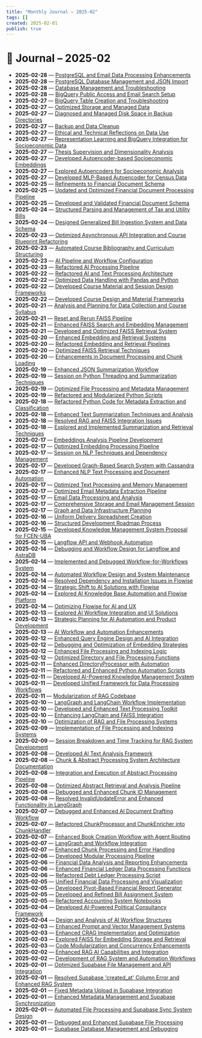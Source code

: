 ```yaml
---
title: "Monthly Journal – 2025-02"
tags: []
created: 2025-02-01
publish: true
---
```


# 📅 Journal – 2025-02

- **2025-02-28** — [PostgreSQL and Email Data Processing Enhancements](../Dev/2025-02-28_PostgreSQL_and_Email_Data_Processing_Enhancements.md)
- **2025-02-28** — [PostgreSQL Database Management and JSON Import](../Dev/2025-02-28_PostgreSQL_Database_Management_and_JSON_Import.md)
- **2025-02-28** — [Database Management and Troubleshooting](../Dev/2025-02-28_Database_Management_and_Troubleshooting.md)
- **2025-02-28** — [BigQuery Public Access and Email Search Setup](../Teaching/2025-02-28_BigQuery_Public_Access_and_Email_Search_Setup.md)
- **2025-02-27** — [BigQuery Table Creation and Troubleshooting](../Dev/2025-02-27_BigQuery_Table_Creation_and_Troubleshooting.md)
- **2025-02-27** — [Optimized Storage and Managed Data](../Dev/2025-02-27_Optimized_Storage_and_Managed_Data.md)
- **2025-02-27** — [Diagnosed and Managed Disk Space in Backup Directories](../Dev/2025-02-27_Diagnosed_and_Managed_Disk_Space_in_Backup_Directo.md)
- **2025-02-27** — [Backup and Data Cleanup](../Dev/2025-02-27_Backup_and_Data_Cleanup.md)
- **2025-02-27** — [Ethical and Technical Reflections on Data Use](../Dev/2025-02-27_Ethical_and_Technical_Reflections_on_Data_Use.md)
- **2025-02-27** — [Representation Learning and BigQuery Integration for Socioeconomic Data](../Dev/2025-02-27_Representation_Learning_and_BigQuery_Integration_f.md)
- **2025-02-27** — [Thesis Supervision and Dimensionality Analysis](../Teaching/2025-02-27_Thesis_Supervision_and_Dimensionality_Analysis.md)
- **2025-02-27** — [Developed Autoencoder-based Socioeconomic Embeddings](../Teaching/2025-02-27_Developed_Autoencoder-based_Socioeconomic_Embeddin.md)
- **2025-02-27** — [Explored Autoencoders for Socioeconomic Analysis](../Dev/2025-02-27_Explored_Autoencoders_for_Socioeconomic_Analysis.md)
- **2025-02-27** — [Developed MLP-Based Autoencoder for Census Data](../Dev/2025-02-27_Developed_MLP-Based_Autoencoder_for_Census_Data.md)
- **2025-02-25** — [Refinements to Financial Document Schema](../Accounting/2025-02-25_Refinements_to_Financial_Document_Schema.md)
- **2025-02-25** — [Updated and Optimized Financial Document Processing Pipeline](../Dev/2025-02-25_Updated_and_Optimized_Financial_Document_Processin.md)
- **2025-02-25** — [Developed and Validated Financial Document Schema](../Accounting/2025-02-25_Developed_and_Validated_Financial_Document_Schema.md)
- **2025-02-24** — [Structured Parsing and Management of Tax and Utility Bills](../Business/2025-02-24_Structured_Parsing_and_Management_of_Tax_and_Utili.md)
- **2025-02-24** — [Designed Generalized Bill Ingestion System and Data Schema](../Dev/2025-02-24_Designed_Generalized_Bill_Ingestion_System_and_Dat.md)
- **2025-02-23** — [Optimized Asynchronous API Integration and Course Blueprint Refactoring](../Dev/2025-02-23_Optimized_Asynchronous_API_Integration_and_Course_.md)
- **2025-02-23** — [Automated Course Bibliography and Curriculum Structuring](../Teaching/2025-02-23_Automated_Course_Bibliography_and_Curriculum_Struc.md)
- **2025-02-23** — [AI Pipeline and Workflow Configuration](../Dev/2025-02-23_AI_Pipeline_and_Workflow_Configuration.md)
- **2025-02-23** — [Refactored AI Processing Pipeline](../Dev/2025-02-23_Refactored_AI_Processing_Pipeline.md)
- **2025-02-22** — [Refactored AI and Text Processing Architecture](../Dev/2025-02-22_Refactored_AI_and_Text_Processing_Architecture.md)
- **2025-02-22** — [Optimized Data Handling with Pandas and Python](../Dev/2025-02-22_Optimized_Data_Handling_with_Pandas_and_Python.md)
- **2025-02-22** — [Developed Course Material and Session Design Frameworks](../Teaching/2025-02-22_Developed_Course_Material_and_Session_Design_Frame.md)
- **2025-02-22** — [Developed Course Design and Material Frameworks](../Teaching/2025-02-22_Developed_Course_Design_and_Material_Frameworks.md)
- **2025-02-21** — [Analysis and Planning for Data Collection and Course Syllabus](../Teaching/2025-02-21_Analysis_and_Planning_for_Data_Collection_and_Cour.md)
- **2025-02-21** — [Reset and Rerun FAISS Pipeline](../Dev/2025-02-21_Reset_and_Rerun_FAISS_Pipeline.md)
- **2025-02-21** — [Enhanced FAISS Search and Embedding Management](../Dev/2025-02-21_Enhanced_FAISS_Search_and_Embedding_Management.md)
- **2025-02-21** — [Developed and Optimized FAISS Retrieval System](../Dev/2025-02-21_Developed_and_Optimized_FAISS_Retrieval_System.md)
- **2025-02-20** — [Enhanced Embedding and Retrieval Systems](../Dev/2025-02-20_Enhanced_Embedding_and_Retrieval_Systems.md)
- **2025-02-20** — [Refactored Embedding and Retrieval Pipelines](../Dev/2025-02-20_Refactored_Embedding_and_Retrieval_Pipelines.md)
- **2025-02-20** — [Optimized FAISS Retrieval Techniques](../Dev/2025-02-20_Optimized_FAISS_Retrieval_Techniques.md)
- **2025-02-20** — [Enhancements in Document Processing and Chunk Loading](../Dev/2025-02-20_Enhancements_in_Document_Processing_and_Chunk_Load.md)
- **2025-02-19** — [Enhanced JSON Summarization Workflow](../Dev/2025-02-19_Enhanced_JSON_Summarization_Workflow.md)
- **2025-02-19** — [Session on Python Threading and Summarization Techniques](../Dev/2025-02-19_Session_on_Python_Threading_and_Summarization_Tech.md)
- **2025-02-19** — [Optimized File Processing and Metadata Management](../Dev/2025-02-19_Optimized_File_Processing_and_Metadata_Management.md)
- **2025-02-19** — [Refactored and Modularized Python Scripts](../Dev/2025-02-19_Refactored_and_Modularized_Python_Scripts.md)
- **2025-02-18** — [Refactored Python Code for Metadata Extraction and Classification](../Dev/2025-02-18_Refactored_Python_Code_for_Metadata_Extraction_and.md)
- **2025-02-18** — [Enhanced Text Summarization Techniques and Analysis](../Dev/2025-02-18_Enhanced_Text_Summarization_Techniques_and_Analysi.md)
- **2025-02-18** — [Resolved RAG and FAISS Integration Issues](../Dev/2025-02-18_Resolved_RAG_and_FAISS_Integration_Issues.md)
- **2025-02-18** — [Explored and Implemented Summarization and Retrieval Techniques](../Dev/2025-02-18_Explored_and_Implemented_Summarization_and_Retriev.md)
- **2025-02-17** — [Embeddings Analysis Pipeline Development](../Dev/2025-02-17_Embeddings_Analysis_Pipeline_Development.md)
- **2025-02-17** — [Optimized Embedding Processing Pipeline](../Dev/2025-02-17_Optimized_Embedding_Processing_Pipeline.md)
- **2025-02-17** — [Session on NLP Techniques and Dependency Management](../Dev/2025-02-17_Session_on_NLP_Techniques_and_Dependency_Managemen.md)
- **2025-02-17** — [Developed Graph-Based Search System with Cassandra](../Dev/2025-02-17_Developed_Graph-Based_Search_System_with_Cassandra.md)
- **2025-02-17** — [Enhanced NLP Text Processing and Document Automation](../Dev/2025-02-17_Enhanced_NLP_Text_Processing_and_Document_Automati.md)
- **2025-02-17** — [Optimized Text Processing and Memory Management](../Dev/2025-02-17_Optimized_Text_Processing_and_Memory_Management.md)
- **2025-02-17** — [Optimized Email Metadata Extraction Pipeline](../Dev/2025-02-17_Optimized_Email_Metadata_Extraction_Pipeline.md)
- **2025-02-17** — [Email Data Processing and Analysis](../Dev/2025-02-17_Email_Data_Processing_and_Analysis.md)
- **2025-02-17** — [Comprehensive Storage and Email Management Session](../Dev/2025-02-17_Comprehensive_Storage_and_Email_Management_Session.md)
- **2025-02-17** — [Graph and Data Infrastructure Planning](../Dev/2025-02-17_Graph_and_Data_Infrastructure_Planning.md)
- **2025-02-16** — [Uniform Delivery Spreadsheet Creation](../Business/2025-02-16_Uniform_Delivery_Spreadsheet_Creation.md)
- **2025-02-16** — [Structured Development Roadmap Process](../Dev/2025-02-16_Structured_Development_Roadmap_Process.md)
- **2025-02-15** — [Developed Knowledge Management System Proposal for FCEN-UBA](../CRM/2025-02-15_Developed_Knowledge_Management_System_Proposal_for.md)
- **2025-02-15** — [Langflow API and Webhook Automation](../Dev/2025-02-15_Langflow_API_and_Webhook_Automation.md)
- **2025-02-14** — [Debugging and Workflow Design for Langflow and AstraDB](../Dev/2025-02-14_Debugging_and_Workflow_Design_for_Langflow_and_Ast.md)
- **2025-02-14** — [Implemented and Debugged Workflow-for-Workflows System](../Dev/2025-02-14_Implemented_and_Debugged_Workflow-for-Workflows_Sy.md)
- **2025-02-14** — [Automated Workflow Design and System Maintenance](../Dev/2025-02-14_Automated_Workflow_Design_and_System_Maintenance.md)
- **2025-02-14** — [Resolved Dependency and Installation Issues in Flowise](../Dev/2025-02-14_Resolved_Dependency_and_Installation_Issues_in_Flo.md)
- **2025-02-14** — [Strategic Shift to AI Solutions with Flowise](../Business/2025-02-14_Strategic_Shift_to_AI_Solutions_with_Flowise.md)
- **2025-02-14** — [Explored AI Knowledge Base Automation and Flowise Platform](../Dev/2025-02-14_Explored_AI_Knowledge_Base_Automation_and_Flowise_.md)
- **2025-02-14** — [Optimizing Flowise for AI and UX](../Dev/2025-02-14_Optimizing_Flowise_for_AI_and_UX.md)
- **2025-02-13** — [Explored AI Workflow Integration and UI Solutions](../Dev/2025-02-13_Explored_AI_Workflow_Integration_and_UI_Solutions.md)
- **2025-02-13** — [Strategic Planning for AI Automation and Product Development](../Business/2025-02-13_Strategic_Planning_for_AI_Automation_and_Product_D.md)
- **2025-02-13** — [AI Workflow and Automation Enhancements](../Dev/2025-02-13_AI_Workflow_and_Automation_Enhancements.md)
- **2025-02-12** — [Enhanced Query Engine Design and AI Integration](../Dev/2025-02-12_Enhanced_Query_Engine_Design_and_AI_Integration.md)
- **2025-02-12** — [Debugging and Optimization of Embedding Strategies](../Dev/2025-02-12_Debugging_and_Optimization_of_Embedding_Strategies.md)
- **2025-02-12** — [Enhanced File Processing and Indexing Logic](../Dev/2025-02-12_Enhanced_File_Processing_and_Indexing_Logic.md)
- **2025-02-12** — [Optimized Directory and File Processing Functions](../Dev/2025-02-12_Optimized_Directory_and_File_Processing_Functions.md)
- **2025-02-11** — [Enhanced DirectoryProcessor with Automation](../Dev/2025-02-11_Enhanced_DirectoryProcessor_with_Automation.md)
- **2025-02-11** — [Refactored and Enhanced Python Automation Scripts](../Dev/2025-02-11_Refactored_and_Enhanced_Python_Automation_Scripts.md)
- **2025-02-11** — [Developed AI-Powered Knowledge Management System](../Dev/2025-02-11_Developed_AI-Powered_Knowledge_Management_System.md)
- **2025-02-11** — [Developed Unified Framework for Data Processing Workflows](../Dev/2025-02-11_Developed_Unified_Framework_for_Data_Processing_Wo.md)
- **2025-02-11** — [Modularization of RAG Codebase](../Dev/2025-02-11_Modularization_of_RAG_Codebase.md)
- **2025-02-10** — [LangGraph and LangChain Workflow Implementation](../Dev/2025-02-10_LangGraph_and_LangChain_Workflow_Implementation.md)
- **2025-02-10** — [Developed and Enhanced Text Processing Toolkit](../Dev/2025-02-10_Developed_and_Enhanced_Text_Processing_Toolkit.md)
- **2025-02-10** — [Enhancing LangChain and FAISS Integration](../Dev/2025-02-10_Enhancing_LangChain_and_FAISS_Integration.md)
- **2025-02-10** — [Optimization of RAG and File Processing Systems](../Dev/2025-02-10_Optimization_of_RAG_and_File_Processing_Systems.md)
- **2025-02-09** — [Implementation of File Processing and Indexing Systems](../Dev/2025-02-09_Implementation_of_File_Processing_and_Indexing_Sys.md)
- **2025-02-09** — [Session Breakdown and Time Tracking for RAG System Development](../Dev/2025-02-09_Session_Breakdown_and_Time_Tracking_for_RAG_System.md)
- **2025-02-08** — [Developed AI Text Analysis Framework](../Dev/2025-02-08_Developed_AI_Text_Analysis_Framework.md)
- **2025-02-08** — [Chunk & Abstract Processing System Architecture Documentation](../Dev/2025-02-08_Chunk_&_Abstract_Processing_System_Architecture_Do.md)
- **2025-02-08** — [Integration and Execution of Abstract Processing Pipeline](../Dev/2025-02-08_Integration_and_Execution_of_Abstract_Processing_P.md)
- **2025-02-08** — [Optimized Abstract Retrieval and Analysis Pipeline](../Dev/2025-02-08_Optimized_Abstract_Retrieval_and_Analysis_Pipeline.md)
- **2025-02-08** — [Debugged and Enhanced Chunk ID Management](../Dev/2025-02-08_Debugged_and_Enhanced_Chunk_ID_Management.md)
- **2025-02-08** — [Resolved InvalidUpdateError and Enhanced Functionality in LangGraph](../Dev/2025-02-08_Resolved_InvalidUpdateError_and_Enhanced_Functiona.md)
- **2025-02-07** — [Debugged and Enhanced AI Document Drafting Workflow](../Dev/2025-02-07_Debugged_and_Enhanced_AI_Document_Drafting_Workflo.md)
- **2025-02-07** — [Refactored ChunkProcessor and ChunkEnricher into ChunkHandler](../Dev/2025-02-07_Refactored_ChunkProcessor_and_ChunkEnricher_into_C.md)
- **2025-02-07** — [Enhanced Book Creation Workflow with Agent Routing](../Dev/2025-02-07_Enhanced_Book_Creation_Workflow_with_Agent_Routing.md)
- **2025-02-07** — [LangGraph and Workflow Integration](../Dev/2025-02-07_LangGraph_and_Workflow_Integration.md)
- **2025-02-07** — [Enhanced Chunk Processing and Error Handling](../Dev/2025-02-07_Enhanced_Chunk_Processing_and_Error_Handling.md)
- **2025-02-06** — [Developed Modular Processing Pipeline](../Dev/2025-02-06_Developed_Modular_Processing_Pipeline.md)
- **2025-02-06** — [Financial Data Analysis and Reporting Enhancements](../Accounting/2025-02-06_Financial_Data_Analysis_and_Reporting_Enhancements.md)
- **2025-02-06** — [Enhanced Financial Ledger Data Processing Functions](../Dev/2025-02-06_Enhanced_Financial_Ledger_Data_Processing_Function.md)
- **2025-02-06** — [Refactored Debt Ledger Processing Script](../Dev/2025-02-06_Refactored_Debt_Ledger_Processing_Script.md)
- **2025-02-05** — [Unified Financial Data Processing and Visualization](../Dev/2025-02-05_Unified_Financial_Data_Processing_and_Visualizatio.md)
- **2025-02-05** — [Developed Pivot-Based Financial Report Generator](../Dev/2025-02-05_Developed_Pivot-Based_Financial_Report_Generator.md)
- **2025-02-05** — [Developed and Refined Bill Assignment System](../Accounting/2025-02-05_Developed_and_Refined_Bill_Assignment_System.md)
- **2025-02-05** — [Refactored Accounting System Notebooks](../Accounting/2025-02-05_Refactored_Accounting_System_Notebooks.md)
- **2025-02-04** — [Developed AI-Powered Political Consultancy Framework](../Business/2025-02-04_Developed_AI-Powered_Political_Consultancy_Framewo.md)
- **2025-02-04** — [Design and Analysis of AI Workflow Structures](../Dev/2025-02-04_Design_and_Analysis_of_AI_Workflow_Structures.md)
- **2025-02-03** — [Enhanced Prompt and Vector Management Systems](../Dev/2025-02-03_Enhanced_Prompt_and_Vector_Management_Systems.md)
- **2025-02-03** — [Enhanced CRAG Implementation and Optimization](../Dev/2025-02-03_Enhanced_CRAG_Implementation_and_Optimization.md)
- **2025-02-03** — [Explored FAISS for Embedding Storage and Retrieval](../Dev/2025-02-03_Explored_FAISS_for_Embedding_Storage_and_Retrieval.md)
- **2025-02-03** — [Code Modularization and Concurrency Enhancements](../Dev/2025-02-03_Code_Modularization_and_Concurrency_Enhancements.md)
- **2025-02-02** — [Enhanced RAG AI Capabilities and Integration](../Dev/2025-02-02_Enhanced_RAG_AI_Capabilities_and_Integration.md)
- **2025-02-02** — [Development of RAG System and Automation Workflows](../Dev/2025-02-02_Development_of_RAG_System_and_Automation_Workflows.md)
- **2025-02-01** — [Optimized Supabase File Management and API Integration](../Dev/2025-02-01_Optimized_Supabase_File_Management_and_API_Integra.md)
- **2025-02-01** — [Resolved Supabase 'created_at' Column Error and Enhanced RAG System](../Dev/2025-02-01_Resolved_Supabase_'created_at'_Column_Error_and_En.md)
- **2025-02-01** — [Fixed Metadata Upload in Supabase Integration](../Dev/2025-02-01_Fixed_Metadata_Upload_in_Supabase_Integration.md)
- **2025-02-01** — [Enhanced Metadata Management and Supabase Synchronization](../Dev/2025-02-01_Enhanced_Metadata_Management_and_Supabase_Synchron.md)
- **2025-02-01** — [Automated File Processing and Supabase Sync System Design](../Dev/2025-02-01_Automated_File_Processing_and_Supabase_Sync_System.md)
- **2025-02-01** — [Debugged and Enhanced Supabase File Processing](../Dev/2025-02-01_Debugged_and_Enhanced_Supabase_File_Processing.md)
- **2025-02-01** — [Supabase Database Management and Debugging](../Dev/2025-02-01_Supabase_Database_Management_and_Debugging.md)